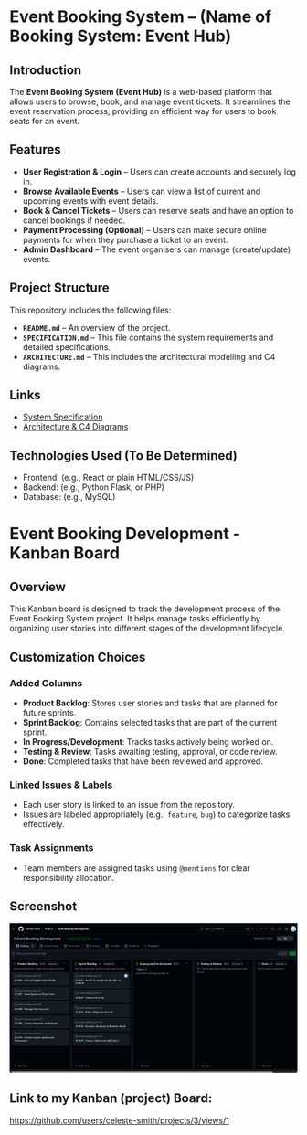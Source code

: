 # Event Booking System – (Name of Booking System: Event Hub)

## Introduction
The **Event Booking System (Event Hub)** is a web-based platform that allows users to browse, book, and manage event tickets. It streamlines the event reservation process, providing an efficient way for users to book seats for an event. 


## Features
- **User Registration & Login** – Users can create accounts and securely log in.
- **Browse Available Events** – Users can view a list of current and upcoming events with event details.
- **Book & Cancel Tickets** – Users can reserve seats and have an option to cancel bookings if needed.
- **Payment Processing (Optional)** – Users can make secure online payments for when they purchase a ticket to an event. 
- **Admin Dashboard** – The event organisers can manage (create/update) events.


## Project Structure
This repository includes the following files:
- **`README.md`** – An overview of the project.
- **`SPECIFICATION.md`** – This file contains the system requirements and detailed specifications.
- **`ARCHITECTURE.md`** – This includes the architectural modelling and C4 diagrams.


## Links
- [System Specification](SPECIFICATION.md)
- [Architecture & C4 Diagrams](ARCHITECTURE.md)


## Technologies Used (To Be Determined)
- Frontend: (e.g., React or plain HTML/CSS/JS)
- Backend: (e.g., Python Flask, or PHP)
- Database: (e.g., MySQL)


# Event Booking Development - Kanban Board

## Overview
This Kanban board is designed to track the development process of the Event Booking System project. It helps manage tasks efficiently by organizing user stories into different stages of the development lifecycle.

## Customization Choices

### Added Columns
- **Product Backlog**: Stores user stories and tasks that are planned for future sprints.
- **Sprint Backlog**: Contains selected tasks that are part of the current sprint.
- **In Progress/Development**: Tracks tasks actively being worked on.
- **Testing & Review**: Tasks awaiting testing, approval, or code review.
- **Done**: Completed tasks that have been reviewed and approved.

### Linked Issues & Labels
- Each user story is linked to an issue from the repository.
- Issues are labeled appropriately (e.g., `feature`, `bug`) to categorize tasks effectively.

### Task Assignments
- Team members are assigned tasks using `@mentions` for clear responsibility allocation.

## Screenshot
![Kanban Board](https://github.com/celeste-smith/event-booking-system/blob/main/kanban-board.png)

## Link to my Kanban (project) Board:
https://github.com/users/celeste-smith/projects/3/views/1





